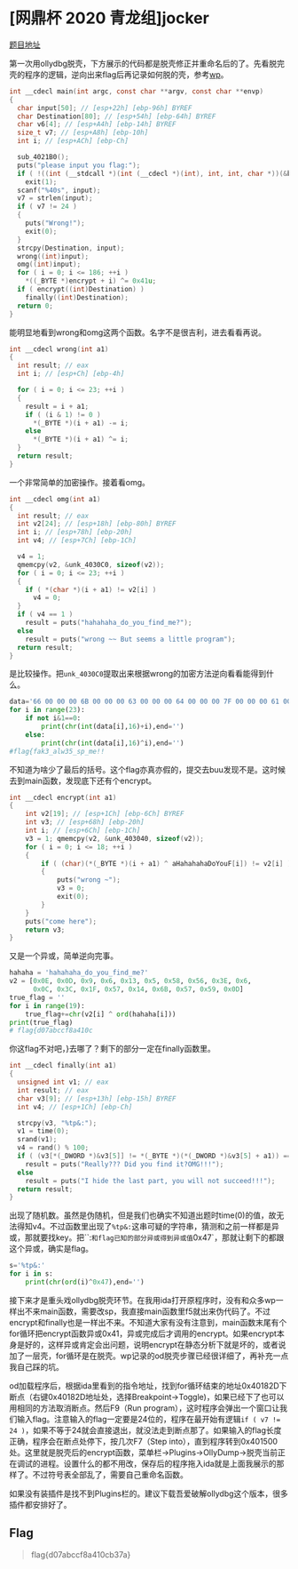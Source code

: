 # [网鼎杯 2020 青龙组]jocker

[题目地址](https://buuoj.cn/challenges#[%E7%BD%91%E9%BC%8E%E6%9D%AF%202020%20%E9%9D%92%E9%BE%99%E7%BB%84]jocker)

第一次用ollydbg脱壳，下方展示的代码都是脱壳修正并重命名后的了。先看脱完壳的程序的逻辑，逆向出来flag后再记录如何脱的壳，参考[wp](https://blog.csdn.net/qq_32072825/article/details/121657090)。

```c
int __cdecl main(int argc, const char **argv, const char **envp)
{
  char input[50]; // [esp+22h] [ebp-96h] BYREF
  char Destination[80]; // [esp+54h] [ebp-64h] BYREF
  char v6[4]; // [esp+A4h] [ebp-14h] BYREF
  size_t v7; // [esp+A8h] [ebp-10h]
  int i; // [esp+ACh] [ebp-Ch]

  sub_4021B0();
  puts("please input you flag:");
  if ( !((int (__stdcall *)(int (__cdecl *)(int), int, int, char *))(&byte_406128 + 12))(encrypt, 200, 4, v6) )
    exit(1);
  scanf("%40s", input);
  v7 = strlen(input);
  if ( v7 != 24 )
  {
    puts("Wrong!");
    exit(0);
  }
  strcpy(Destination, input);
  wrong((int)input);
  omg((int)input);
  for ( i = 0; i <= 186; ++i )
    *((_BYTE *)encrypt + i) ^= 0x41u;
  if ( encrypt((int)Destination) )
    finally((int)Destination);
  return 0;
}
```

能明显地看到wrong和omg这两个函数。名字不是很吉利，进去看看再说。

```c
int __cdecl wrong(int a1)
{
  int result; // eax
  int i; // [esp+Ch] [ebp-4h]

  for ( i = 0; i <= 23; ++i )
  {
    result = i + a1;
    if ( (i & 1) != 0 )
      *(_BYTE *)(i + a1) -= i;
    else
      *(_BYTE *)(i + a1) ^= i;
  }
  return result;
}
```

一个非常简单的加密操作。接着看omg。

```c
int __cdecl omg(int a1)
{
  int result; // eax
  int v2[24]; // [esp+18h] [ebp-80h] BYREF
  int i; // [esp+78h] [ebp-20h]
  int v4; // [esp+7Ch] [ebp-1Ch]

  v4 = 1;
  qmemcpy(v2, &unk_4030C0, sizeof(v2));
  for ( i = 0; i <= 23; ++i )
  {
    if ( *(char *)(i + a1) != v2[i] )
      v4 = 0;
  }
  if ( v4 == 1 )
    result = puts("hahahaha_do_you_find_me?");
  else
    result = puts("wrong ~~ But seems a little program");
  return result;
}
```

是比较操作。把`unk_4030C0`提取出来根据wrong的加密方法逆向看看能得到什么。

```python
data='66 00 00 00 6B 00 00 00 63 00 00 00 64 00 00 00 7F 00 00 00 61 00 00 00 67 00 00 00 64 00 00 00 3B 00 00 00 56 00 00 00 6B 00 00 00 61 00 00 00 7B 00 00 00 26 00 00 00 3B 00 00 00 50 00 00 00 63 00 00 00 5F 00 00 00 4D 00 00 00 5A 00 00 00 71 00 00 00 0C 00 00 00 37 00 00 00 66 00 00 00 '.split(" 00 00 00 ")[:-1]
for i in range(23):
    if not i&1==0:
        print(chr(int(data[i],16)+i),end='')
    else:
        print(chr(int(data[i],16)^i),end='')
#flag{fak3_alw35_sp_me!!
```

不知道为啥少了最后的括号。这个flag亦真亦假的，提交去buu发现不是。这时候去到main函数，发现底下还有个encrypt。

```c
int __cdecl encrypt(int a1) 
{ 
    int v2[19]; // [esp+1Ch] [ebp-6Ch] BYREF 
    int v3; // [esp+68h] [ebp-20h] 
    int i; // [esp+6Ch] [ebp-1Ch] 
    v3 = 1; qmemcpy(v2, &unk_403040, sizeof(v2)); 
    for ( i = 0; i <= 18; ++i ) 
    { 
        if ( (char)(*(_BYTE *)(i + a1) ^ aHahahahaDoYouF[i]) != v2[i] ) 
        {
            puts("wrong ~"); 
            v3 = 0; 
            exit(0); 
        } 
    } 
    puts("come here"); 
    return v3; 
}
```

又是一个异或，简单逆向完事。

```python
hahaha = 'hahahaha_do_you_find_me?'
v2 = [0x0E, 0x0D, 0x9, 0x6, 0x13, 0x5, 0x58, 0x56, 0x3E, 0x6,
      0x0C, 0x3C, 0x1F, 0x57, 0x14, 0x6B, 0x57, 0x59, 0x0D]
true_flag = ''
for i in range(19):
    true_flag+=chr(v2[i] ^ ord(hahaha[i]))
print(true_flag)
# flag{d07abccf8a410c
```

你这flag不对吧，}去哪了？剩下的部分一定在finally函数里。

```c
int __cdecl finally(int a1)
{
  unsigned int v1; // eax
  int result; // eax
  char v3[9]; // [esp+13h] [ebp-15h] BYREF
  int v4; // [esp+1Ch] [ebp-Ch]

  strcpy(v3, "%tp&:");
  v1 = time(0);
  srand(v1);
  v4 = rand() % 100;
  if ( (v3[*(_DWORD *)&v3[5]] != *(_BYTE *)(*(_DWORD *)&v3[5] + a1)) == v4 )
    result = puts("Really??? Did you find it?OMG!!!");
  else
    result = puts("I hide the last part, you will not succeed!!!");
  return result;
}
```

出现了随机数。虽然是伪随机，但是我们也确实不知道出题时time(0)的值，故无法得知v4。不过函数里出现了`%tp&:`这串可疑的字符串，猜测和之前一样都是异或，那就要找key。把``:`和flag已知的部分异或得到异或值`0x47`，那就让剩下的都跟这个异或，确实是flag。

```python
s='%tp&:' 
for i in s: 
    print(chr(ord(i)^0x47),end='')
```

接下来才是重头戏ollydbg脱壳环节。在我用ida打开原程序时，没有和众多wp一样出不来main函数，需要改sp，我直接main函数里f5就出来伪代码了。不过encrypt和finally也是一样出不来。不知道大家有没有注意到，main函数末尾有个for循环把encrypt函数异或0x41，异或完成后才调用的encrypt。如果encrypt本身是好的，这样异或肯定会出问题，说明encrypt在静态分析下就是坏的，或者说加了一层壳，for循环是在脱壳。wp记录的od脱壳步骤已经很详细了，再补充一点我自己踩的坑。

od加载程序后，根据ida里看到的指令地址，找到for循环结束的地址0x40182D下断点（右键0x40182D地址处，选择Breakpoint->Toggle)，如果已经下了也可以用相同的方法取消断点。然后F9（Run program），这时程序会弹出一个窗口让我们输入flag。注意输入的flag一定要是24位的，程序在最开始有逻辑`if ( v7 != 24 )`，如果不等于24就会直接退出，就没法走到断点那了。如果输入的flag长度正确，程序会在断点处停下，按几次F7（Step into），直到程序转到0x401500处。这里就是脱壳后的encrypt函数，菜单栏->Plugins->OllyDump->脱壳当前正在调试的进程。设置什么的都不用改，保存后的程序拖入ida就是上面我展示的那样了。不过符号表全部乱了，需要自己重命名函数。

如果没有装插件是找不到Plugins栏的。建议下载吾爱破解ollydbg这个版本，很多插件都安排好了。

## Flag
> flag{d07abccf8a410cb37a}